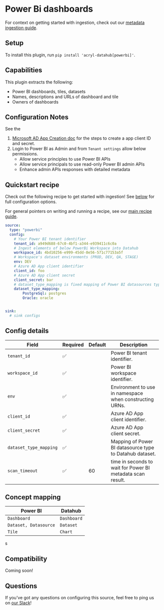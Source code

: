 # Power Bi dashboards

For context on getting started with ingestion, check out our [metadata ingestion guide](../README.md).

## Setup

To install this plugin, run `pip install 'acryl-datahub[powerbi]'`.

## Capabilities

This plugin extracts the following:

- Power BI dashboards, tiles, datasets 
- Names, descriptions and URLs of dashboard and tile
- Owners of dashboards

## Configuration Notes

See the 
1.  [Microsoft AD App Creation doc](https://docs.microsoft.com/en-us/power-bi/developer/embedded/embed-service-principal) for the steps to create a app client ID and secret. 
2.  Login to Power BI as Admin and from `Tenant settings` allow below permissions.
    - Allow service principles to use Power BI APIs 
    - Allow service principals to use read-only Power BI admin APIs
    - Enhance admin APIs responses with detailed metadata


## Quickstart recipe

Check out the following recipe to get started with ingestion! See [below](#config-details) for full configuration options.

For general pointers on writing and running a recipe, see our [main recipe guide](../README.md#recipes).

```yml
source:
  type: "powerbi"
  config:
    # Your Power BI tenant identifier
    tenant_id: a949d688-67c0-4bf1-a344-e939411c6c0a
    # Ingest elements of below PowerBi Workspace into Datahub
    workspace_id: 4bd10256-e999-45dd-8e56-571c77153a5f
    # Workspace's dataset environments (PROD, DEV, QA, STAGE)
    env: DEV  
    # Azure AD App client identifier 
    client_id: foo
    # Azure AD App client secret 
    client_secret: bar 
    # dataset_type_mapping is fixed mapping of Power BI datasources type to equivalent Datahub "data platform" dataset
    dataset_type_mapping:
        PostgreSql: postgres
        Oracle: oracle


sink:
  # sink configs
```

## Config details

| Field                     | Required | Default                 | Description                                                                                                  |
| ------------------------- | -------- | ----------------------- | ------------------------------------------------------------------------------------------------------------ |
| `tenant_id`               | ✅       |                         | Power BI tenant identifier.                                                                                   |
| `workspace_id`            | ✅       |                         | Power BI workspace identifier.                                                                                |
| `env`                     | ✅       |                         | Environment to use in namespace when constructing URNs.                                                       |
| `client_id`               | ✅       |                         | Azure AD App client identifier.                                                                               |
| `client_secret`           | ✅       |                         | Azure AD App client secret.
| `dataset_type_mapping`    | ✅       |                         | Mapping of Power BI datasource type to Datahub dataset. 
| `scan_timeout`            | ✅       | 60                      | time in seconds to wait for Power BI metadata scan result.

## Concept mapping 

| Power BI                  | Datahub     |                                                                                               
| ------------------------- | ----------- |
| `Dashboard`               | `Dashboard` |
| `Dataset, Datasource`     | `Dataset`   |
| `Tile`                    | `Chart`     |

s
## Compatibility

Coming soon!

## Questions

If you've got any questions on configuring this source, feel free to ping us on [our Slack](https://slack.datahubproject.io/)!
